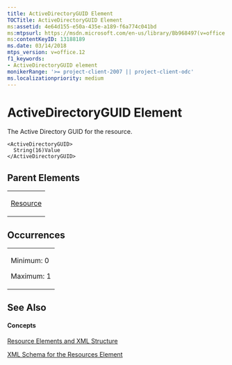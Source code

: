 ```yaml
---
title: ActiveDirectoryGUID Element
TOCTitle: ActiveDirectoryGUID Element
ms:assetid: 4e64d155-e50a-435e-a189-f6a774c041bd
ms:mtpsurl: https://msdn.microsoft.com/en-us/library/Bb968497(v=office.12)
ms:contentKeyID: 13188189
ms.date: 03/14/2018
mtps_version: v=office.12
f1_keywords:
- ActiveDirectoryGUID element
monikerRange: '>= project-client-2007 || project-client-odc'
ms.localizationpriority: medium
---
```


# ActiveDirectoryGUID Element

The Active Directory GUID for the resource.

    <ActiveDirectoryGUID>
      String(16)Value
    </ActiveDirectoryGUID>

## Parent Elements

<table>
<colgroup>
<col style="width: 100%" />
</colgroup>
<tbody>
<tr class="odd">
<td><p><a href="resource-element.md">Resource</a></p></td>
</tr>
</tbody>
</table>

## Occurrences

<table>
<colgroup>
<col style="width: 100%" />
</colgroup>
<tbody>
<tr class="odd">
<td><p>Minimum: 0</p>
<p>Maximum: 1</p></td>
</tr>
</tbody>
</table>

## See Also

#### Concepts

[Resource Elements and XML Structure](resource-elements-and-xml-structure.md)

[XML Schema for the Resources Element](xml-schema-for-the-resources-element.md)

